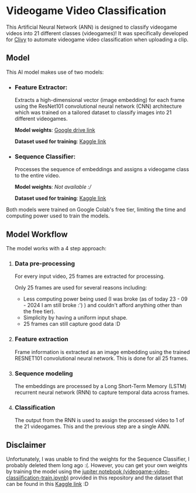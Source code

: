 # Videogame Video Classification
This Artificial Neural Network (ANN) is designed to classify videogame videos into 21 different classes (videogames)! It was specifically developed for [Clivy](https://github.com/juanmartin8a/Clivy) to automate videogame video classification when uploading a clip.

## Model
This AI model makes use of two models:
  - ### Feature Extractor:
    Extracts a high-dimensional vector (image embedding) for each frame using the ResNet101 convolutional neural network (CNN) architecture which was trained on a tailored dataset to classify images into 21 different videogames.
    
    **Model weights**: [Google drive link](https://drive.google.com/file/d/1pBWPHWTvzMKZa9pcByVRwIxGbFPWWzN0/view?usp=sharing)
    
    **Dataset used for training**: [Kaggle link](https://www.kaggle.com/datasets/juanmartinzabala/videogame-image-classification)
  - ### Sequence Classifier:
    Processes the sequence of embeddings and assigns a videogame class to the entire video.

    **Model weights**: *Not available :/*
    
     **Dataset used for training**: [Kaggle link](https://www.kaggle.com/datasets/juanmartinzabala/videogamesvideosdataset)

Both models were trained on Google Colab's free tier, limiting the time and computing power used to train the models.


## Model Workflow
The model works with a 4 step approach:
  1. ### Data pre-processing
      For every input video, 25 frames are extracted for processing.
  
      Only 25 frames are used for several reasons including:
        - Less computing power being used (I was broke (as of today 23 - 09 - 2024 I am still broke :') ) and couldn't afford anything other than the free tier).
        - Simplicity by having a uniform input shape.
        - 25 frames can still capture good data :D

  2. ### Feature extraction
      Frame information is extracted as an image embedding using the trained RESNET101 convolutional neural network. This is done for all 25 frames.

  3. ### Sequence modeling
      The embeddings are processed by a Long Short-Term Memory (LSTM) recurrent neural network (RNN) to capture temporal data across frames.

  4. ### Classification
      The output from the RNN is used to assign the processed video to 1 of the 21 videogames. This and the previous step are a single ANN.

## Disclaimer
Unfortunately, I was unable to find the weights for the Sequence Classifier, I probably deleted them long ago :(. However, you can get your own weights by training the model using the [jupiter notebook (videogame-video-classiification-train.ipynb)](https://github.com/juanmartin8a/Videogame-Video-Classification/blob/main/videogame-video-classiification-train.ipynb) provided in this repository and the dataset that can be found in this [Kaggle link](https://www.kaggle.com/datasets/juanmartinzabala/videogamesvideosdataset) :D

